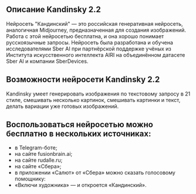 ## Описание Kandinsky 2.2
Нейросеть "Кандинский" — это российская генеративная нейросеть, аналогичная Midjourney, предназначенная для создания изображений. Работа с этой нейросетью бесплатна, и она хорошо понимает русскоязычные запросы. Нейросеть была разработана и обучена исследователями Sber AI при партнёрской поддержке учёных из Института искусственного интеллекта AIRI на объединённом датасете Sber AI и компании SberDevices. 

## Возможности нейросети Kandinsky 2.2
Kandinsky  умеет генерировать изображения по текстовому запросу в 21 стиле, смешивать несколько картинок, смешивать картинки и текст, делать вариации уже готовых изображений.

## Воспользоваться нейросетью можно бесплатно в нескольких источниках:
- в Telegram-боте;
- на сайте fusionbrain.ai;
- на сайте rudalle.ru;
- на сайте «Сбера»;
- в приложении «Салют» от «Сбера» можно сказать голосовому помощнику: 
- «Включи художника» ― и откроется «Кандинский».